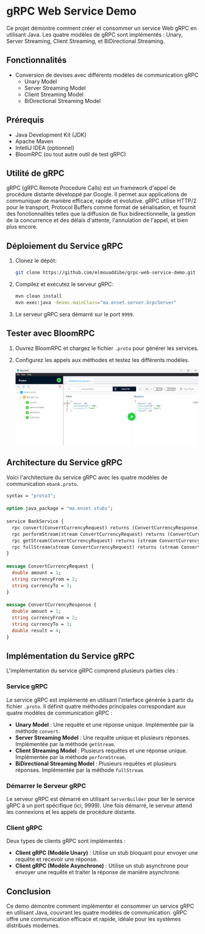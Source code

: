 # gRPC Web Service Demo

Ce projet démontre comment créer et consommer un service Web gRPC en utilisant Java. Les quatre modèles de gRPC sont implémentés : Unary, Server Streaming, Client Streaming, et BiDirectional Streaming.

## Fonctionnalités

- Conversion de devises avec différents modèles de communication gRPC
  - Unary Model
  - Server Streaming Model
  - Client Streaming Model
  - BiDirectional Streaming Model

## Prérequis

- Java Development Kit (JDK)
- Apache Maven
- IntelliJ IDEA (optionnel)
- BloomRPC (ou tout autre outil de test gRPC)

## Utilité de gRPC

gRPC (gRPC Remote Procedure Calls) est un framework d'appel de procédure distante développé par Google. Il permet aux applications de communiquer de manière efficace, rapide et évolutive. gRPC utilise HTTP/2 pour le transport, Protocol Buffers comme format de sérialisation, et fournit des fonctionnalités telles que la diffusion de flux bidirectionnelle, la gestion de la concurrence et des délais d'attente, l'annulation de l'appel, et bien plus encore.

## Déploiement du Service gRPC

1. Clonez le dépôt:
   ```bash
   git clone https://github.com/elmouaddibe/grpc-web-service-demo.git
   ```

2. Compilez et exécutez le serveur gRPC:
   ```bash
   mvn clean install
   mvn exec:java -Dexec.mainClass="ma.enset.server.GrpcServer"
   ```

3. Le serveur gRPC sera démarré sur le port `9999`.

## Tester avec BloomRPC

1. Ouvrez BloomRPC et chargez le fichier `.proto` pour générer les services.
2. Configurez les appels aux méthodes et testez les différents modèles.

   ![Test BloomRPC](img/test_bloomRPC.png)

## Architecture du Service gRPC

Voici l'architecture du service gRPC avec les quatre modèles de communication `ebank.proto`.

```proto
syntax = "proto3";

option java_package = "ma.enset.stubs";

service BankService {
  rpc convert(ConvertCurrencyRequest) returns (ConvertCurrencyResponse);
  rpc performStream(stream ConvertCurrencyRequest) returns (ConvertCurrencyResponse);
  rpc getStream(ConvertCurrencyRequest) returns (stream ConvertCurrencyResponse);
  rpc fullStream(stream ConvertCurrencyRequest) returns (stream ConvertCurrencyResponse);
}

message ConvertCurrencyRequest {
  double amount = 1;
  string currencyFrom = 2;
  string currencyTo = 3;
}

message ConvertCurrencyResponse {
  double amount = 1;
  string currencyFrom = 2;
  string currencyTo = 3;
  double result = 4;
}
```

## Implémentation du Service gRPC

L'implémentation du service gRPC comprend plusieurs parties clés :

### Service gRPC

Le service gRPC est implémenté en utilisant l'interface générée à partir du fichier `.proto`. Il définit quatre méthodes principales correspondant aux quatre modèles de communication gRPC :
- **Unary Model** : Une requête et une réponse unique. Implémentée par la méthode `convert`.
- **Server Streaming Model** : Une requête unique et plusieurs réponses. Implémentée par la méthode `getStream`.
- **Client Streaming Model** : Plusieurs requêtes et une réponse unique. Implémentée par la méthode `performStream`.
- **BiDirectional Streaming Model** : Plusieurs requêtes et plusieurs réponses. Implémentée par la méthode `fullStream`.

### Démarrer le Serveur gRPC

Le serveur gRPC est démarré en utilisant `ServerBuilder` pour lier le service gRPC à un port spécifique (ici, 9999). Une fois démarré, le serveur attend les connexions et les appels de procédure distante.

### Client gRPC

Deux types de clients gRPC sont implémentés :
- **Client gRPC (Modèle Unary)** : Utilise un stub bloquant pour envoyer une requête et recevoir une réponse.
- **Client gRPC (Modèle Asynchrone)** : Utilise un stub asynchrone pour envoyer une requête et traiter la réponse de manière asynchrone.

## Conclusion

Ce demo démontre comment implémenter et consommer un service gRPC en utilisant Java, couvrant les quatre modèles de communication. gRPC offre une communication efficace et rapide, idéale pour les systèmes distribués modernes.